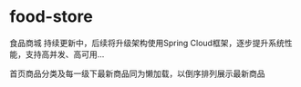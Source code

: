 # food-store
食品商城
持续更新中，后续将升级架构使用Spring Cloud框架，逐步提升系统性能，支持高并发、高可用...

首页商品分类及每一级下最新商品同为懒加载，以倒序排列展示最新商品

